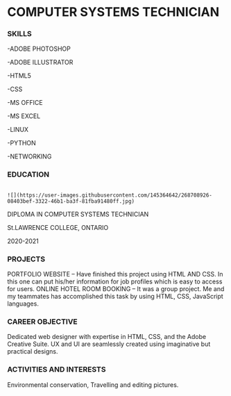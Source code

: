 # COMPUTER SYSTEMS TECHNICIAN

### SKILLS
-ADOBE PHOTOSHOP

-ADOBE ILLUSTRATOR

-HTML5

-CSS

-MS OFFICE

-MS EXCEL

-LINUX

-PYTHON

-NETWORKING

### EDUCATION

                                                                                           ![](https://user-images.githubusercontent.com/145364642/268708926-08403bef-3322-46b1-ba3f-81fba91480ff.jpg)
DIPLOMA IN COMPUTER SYSTEMS TECHNICIAN

St.LAWRENCE COLLEGE, ONTARIO

2020-2021

### PROJECTS
PORTFOLIO WEBSITE – Have finished this project using HTML AND CSS. In this one can put his/her information for job profiles which is easy to access for users.
ONLINE HOTEL ROOM BOOKING – It was a group project. Me and my teammates has accomplished this task by using HTML, CSS, JavaScript languages. 

### CAREER OBJECTIVE
Dedicated web designer with expertise in HTML, CSS, and the Adobe Creative Suite. UX and UI are seamlessly created using imaginative but practical designs.

### ACTIVITIES AND INTERESTS
Environmental conservation, Travelling and editing pictures.
